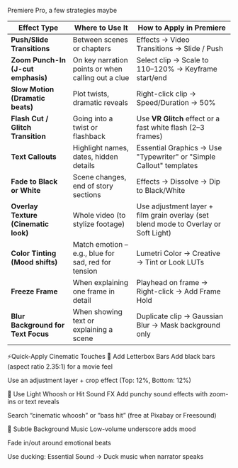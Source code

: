 Premiere Pro, a few strategies maybe

| **Effect Type**                      | **Where to Use It**                                 | **How to Apply in Premiere**                                                        |
| ------------------------------------ | --------------------------------------------------- | ----------------------------------------------------------------------------------- |
| **Push/Slide Transitions**           | Between scenes or chapters                          | Effects → Video Transitions → Slide / Push                                          |
| **Zoom Punch-In (J-cut emphasis)**   | On key narration points or when calling out a clue  | Select clip → Scale to 110–120% → Keyframe start/end                                |
| **Slow Motion (Dramatic beats)**     | Plot twists, dramatic reveals                       | Right-click clip → Speed/Duration → 50%                                             |
| **Flash Cut / Glitch Transition**    | Going into a twist or flashback                     | Use **VR Glitch** effect or a fast white flash (2–3 frames)                         |
| **Text Callouts**                    | Highlight names, dates, hidden details              | Essential Graphics → Use "Typewriter" or "Simple Callout" templates                 |
| **Fade to Black or White**           | Scene changes, end of story sections                | Effects → Dissolve → Dip to Black/White                                             |
| **Overlay Texture (Cinematic look)** | Whole video (to stylize footage)                    | Use adjustment layer + film grain overlay (set blend mode to Overlay or Soft Light) |
| **Color Tinting (Mood shifts)**      | Match emotion – e.g., blue for sad, red for tension | Lumetri Color → Creative → Tint or Look LUTs                                        |
| **Freeze Frame**                     | When explaining one frame in detail                 | Playhead on frame → Right-click → Add Frame Hold                                    |
| **Blur Background for Text Focus**   | When showing text or explaining a scene             | Duplicate clip → Gaussian Blur → Mask background only                               |


⚡Quick-Apply Cinematic Touches
🔹 Add Letterbox Bars
Add black bars (aspect ratio 2.35:1) for a movie feel

Use an adjustment layer + crop effect (Top: 12%, Bottom: 12%)

🔹 Use Light Whoosh or Hit Sound FX
Add punchy sound effects with zoom-ins or text reveals

Search “cinematic whoosh” or “bass hit” (free at Pixabay or Freesound)

🔹 Subtle Background Music
Low-volume underscore adds mood

Fade in/out around emotional beats

Use ducking: Essential Sound → Duck music when narrator speaks
